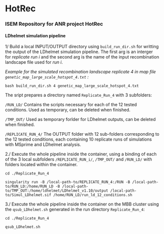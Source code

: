 # HotRec

### ISEM Repository for ANR project HotRec


#### LDhelmet simulation pipeline

1/ Build a local INPUT/OUTPUT directory using `build_run_dir.sh` for writting the output of the LDhelmet simulation pipeline.
The first arg is an interger for *replicate run i* and the second arg is the name of the input recombination landscape file used for *run i*.


*Example for the simulated recombination landscape replicate 4 in map file `genetic_map_large_scale_hotspot_4.txt` :*

`bash build_run_dir.sh 4 genetic_map_large_scale_hotspot_4.txt`

The sript prepares a directory named `Replicate_Run_4` with 3 subfolders:

`/RUN_LD/` Contains the scripts necessary for each of the 12 tested conditions. Used as temporary, can be deleted when finished.


`/TMP_OUT/` Used as temporary forlder for LDhelmet outputs, can be deleted when finished.


`/REPLICATE_RUN_4/` The OUTPUT folder with 12 sub-folders corresponding to the 12 tested conditions, each containing 10 replicate runs of simulations with MSprime and LDhelmet analysis.


2./ Execute the whole pipeline inside the container, using a binding of each of the 3 local subfolders `/REPLICATE_RUN_i/`, `/TMP_OUT/` and `/RUN_LD/` with folders located within the container.

`cd ./Replicate_Run_4`


`singularity run -B /local-path-to/REPLICATE_RUN_4:/RUN -B /local-path-to/RUN_LD:/home/RUN_LD -B /local-path-to/TMP_OUT:/home/ldhelmet/LDhelmet_v1.10/output /local-path-to/Simul_LDhelmet.sif /home/RUN_LD/run_ld_12_conditions.sh`


3./ Execute the whole pipeline inside the container on the MBB cluster using the `qsub_LDhelmet.sh` generated in the run directory `Replicate_Run_4`:

`cd ./Replicate_Run_4`


`qsub_LDhelmet.sh`
